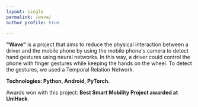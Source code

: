 ```yaml
---
layout: single
permalink: /wave/
author_profile: true

---
```



**"Wave"** is a project that aims to reduce the physical interaction between a driver and the mobile phone by using the mobile phone's camera to detect hand gestures using neural networks. In this way, a driver could control the phone with finger gestures while keeping the hands on the wheel. To detect the gestures, we used a Temporal Relation Network.

**Technologies: Python, Android, PyTorch.**


Awards won with this project: **Best Smart Mobility Project awarded at UniHack**.




